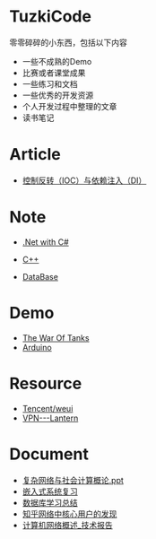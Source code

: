 # TuzkiCode
零零碎碎的小东西，包括以下内容
- 一些不成熟的Demo
- 比赛或者课堂成果
- 一些练习和文档
- 一些优秀的开发资源
- 个人开发过程中整理的文章
- 读书笔记
# Article
- [控制反转（IOC）与依赖注入（DI）](https://github.com/ValentineF/TuzkiCode/blob/master/Article/%E6%8E%A7%E5%88%B6%E5%8F%8D%E8%BD%AC%EF%BC%88IOC%EF%BC%89%E4%B8%8E%E4%BE%9D%E8%B5%96%E6%B3%A8%E5%85%A5%EF%BC%88DI%EF%BC%89.md)

# Note
- [.Net with C#](https://github.com/ValentineF/TuzkiCode/blob/master/Note/.Net%20with%20C%23.md)
- [C++](https://github.com/ValentineF/TuzkiCode/blob/master/Note/C%2B%2B.md)

- [DataBase](https://github.com/ValentineF/TuzkiCode/blob/master/Note/DataBase.md)
# Demo
- [The War Of Tanks](https://github.com/ValentineF/TuzkiCode/tree/master/Demo/The%20War%20Of%20Tanks)
- [Arduino](https://github.com/ValentineF/TuzkiCode/tree/master/Demo/Arduino)
# Resource
- [Tencent/weui](https://github.com/Tencent/weui)
- [VPN---Lantern](https://github.com/getlantern/forum)
# Document
- [复杂网络与社会计算概论.ppt](https://github.com/ValentineF/TuzkiCode/blob/master/Document/%E5%A4%8D%E6%9D%82%E7%BD%91%E7%BB%9C%E4%B8%8E%E7%A4%BE%E4%BC%9A%E8%AE%A1%E7%AE%97%E6%A6%82%E8%AE%BA.pptx)
- [嵌入式系统复习](https://github.com/ValentineF/TuzkiCode/blob/master/Document/%E5%B5%8C%E5%85%A5%E5%BC%8F%E7%B3%BB%E7%BB%9F%E5%A4%8D%E4%B9%A0.docx)
- [数据库学习总结](https://github.com/ValentineF/TuzkiCode/blob/master/Document/%E6%95%B0%E6%8D%AE%E5%BA%93%E5%AD%A6%E4%B9%A0%E6%80%BB%E7%BB%93_2017_05_08.docx)
- [知乎网络中核心用户的发现](https://github.com/ValentineF/TuzkiCode/blob/master/Document/%E7%9F%A5%E4%B9%8E%E7%BD%91%E7%BB%9C%E4%B8%AD%E6%A0%B8%E5%BF%83%E7%94%A8%E6%88%B7%E7%9A%84%E5%8F%91%E7%8E%B0.docx)
- [计算机网络概述_技术报告](https://github.com/ValentineF/TuzkiCode/blob/master/Document/%E8%AE%A1%E7%AE%97%E6%9C%BA%E7%BD%91%E7%BB%9C%E6%A6%82%E8%BF%B0_%E6%8A%80%E6%9C%AF%E6%8A%A5%E5%91%8A.pptx)


